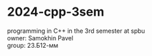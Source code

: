 # 2024-cpp-3sem
programming in C++ in the 3rd semester at spbu  
owner: Samokhin Pavel   
group: 23.Б12-мм